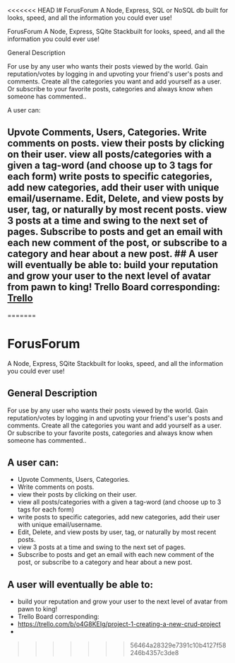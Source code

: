 <<<<<<< HEAD
I# ForusForum
 A Node, Express, SQL or NoSQL db built for looks, speed, and all the information you could ever use!

ForusForum
A Node, Express, SQite Stackbuilt for looks, speed, and all the information you could ever use!

General Description

For use by any user who wants their posts viewed by the world. Gain reputation/votes by logging in and upvoting your friend's user's posts and comments. Create all the categories you want and add yourself as a user. Or subscribe to your favorite posts, categories and always know when someone has commented..

A user can:

Upvote Comments, Users, Categories.
Write comments on posts.
view their posts by clicking on their user.
view all posts/categories with a given a tag-word (and choose up to 3 tags for each form)
write posts to specific categories, add new categories, add their user with unique email/username.
Edit, Delete, and view posts by user, tag, or naturally by most recent posts.
view 3 posts at a time and swing to the next set of pages.
Subscribe to posts and get an email with each new comment of the post, or subscribe to a category and hear about a new post. ## A user will eventually be able to:
build your reputation and grow your user to the next level of avatar from pawn to king!
Trello Board corresponding:
[Trello](https://trello.com/b/o4G8KEIg/project-1-creating-a-new-crud-project)
- 
=======
# ForusForum
 A Node, Express, SQite Stackbuilt for looks, speed, and all the information you could ever use!
## General Description
For use by any user who wants their posts viewed by the world. Gain reputation/votes by logging in and upvoting your friend's user's posts and comments. Create all the categories you want and add yourself as a user. Or subscribe to your favorite posts, categories and always know when someone has commented..
## A user can:
- Upvote Comments, Users, Categories.
- Write comments on posts.
- view their posts by clicking on their user.
- view all posts/categories with a given a tag-word (and choose up to 3 tags for each form)
- write posts to specific categories, add new categories, add their user with unique email/username.
- Edit, Delete, and view posts by user, tag, or naturally by most recent posts.
- view 3 posts at a time and swing to the next set of pages.
- Subscribe to posts and get an email with each new comment of the post, or subscribe to a category and hear about a new post.
## A user will eventually be able to:
- build your reputation and grow your user to the next level of avatar from pawn to king!
- Trello Board corresponding:
- https://trello.com/b/o4G8KEIg/project-1-creating-a-new-crud-project
- 
>>>>>>> 56464a28329e7391c10b4127f58246b4357c3de8

